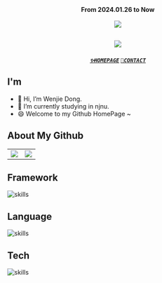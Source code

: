 <!------------ 访问人数统计 ------------>
<div align="center">
    <div><b>From 2024.01.26 to Now</b></div>
    <br />
    <img src="https://visitor-badge.laobi.icu/badge?page_id=Explorer-Dong.Explorer-Dong" />
</div>


<!------------ 动态招呼语 ------------>
<h2 align="center">
    <a href="https://git.io/typing-svg">
        <img src="https://readme-typing-svg.herokuapp.com/?lines=Hi👋+I+am+Wenjie+Dong;Nice+to+meet+you!&center=true&size=30">
    </a>
</h2>


<!------------ 个人网站推广地址 ------------>
<h5 align="center">
    <code><a href="https://blog.csdn.net/qq_73408594/" title="HomepageProfile">✨HOMEPAGE</a></code>
    <code><a href="mailto:19220448@njnu.edu.cn" title="Email">📧CONTACT</a></code>
</h5>


<!------------ 个人介绍 ------------>
## I'm

<ul>
    <li>👋 Hi, I’m Wenjie Dong.</li>
    <li>🔭 I’m currently studying in njnu.</li>
    <li>😄 Welcome to my Github HomePage ~</li>
</ul>


<!------------ 所有仓库概览 ------------>
## About My Github

<table>
  <tr>
    <td>
      <center>
        <!-- 贡献状态 -->
        <img src="https://github-readme-stats.vercel.app/api?username=Explorer-Dong&show_icons=true&theme=solarized-light&count_private=true&hide_border=true">
      </center>
    </td>
    <td>
      <center>
        <!-- 语言占比 -->
        <img src="https://github-readme-stats.vercel.app/api/top-langs/?username=Explorer-Dong&hide=css,html,cmake&hide_border=true">   
      </center>
    </td>
  </tr>
</table>

<!-- 框架 -->
## Framework
![skills](https://skillicons.dev/icons?i=flask,vue,nodejs)


<!-- 语言 -->
## Language
![skills](https://skillicons.dev/icons?i=c,cpp,python,md,html,css,js)

<!-- 技术栈 -->
## Tech
![skills](https://skillicons.dev/icons?i=git)
